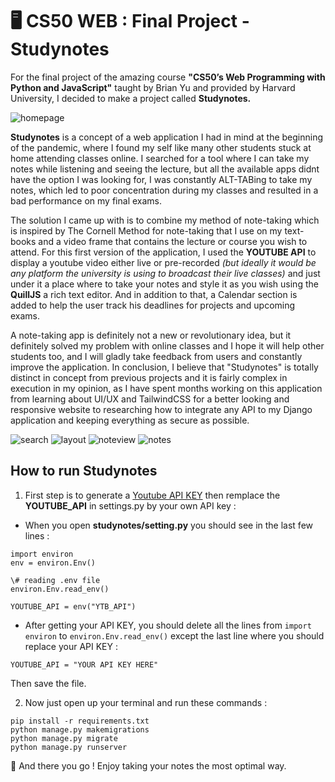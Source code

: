 # 🖥️ CS50 WEB : Final Project - Studynotes

   For the final project of the amazing course **"CS50’s Web Programming with Python and JavaScript"** taught by Brian Yu and provided by Harvard University, I decided to make a project called **Studynotes.**

![homepage](https://user-images.githubusercontent.com/66017329/179422206-aad4ce14-e879-49f0-a818-71aa6d5ce33b.PNG)

   **Studynotes** is a concept of a web application I had in mind at the beginning of the pandemic, where I found my self like many other students stuck at home attending classes online. I searched for a tool where I can take my notes while listening and seeing the lecture, but all the available apps didnt have the option I was looking for, I was constantly ALT-TABing to take my notes, which led to poor concentration during my classes and resulted in a bad performance on my final exams.

   The solution I came up with is to combine my method of note-taking which is inspired by The Cornell Method for note-taking that I use on my text-books and a video frame that contains the lecture or course you wish to attend. For this first version of the application, I used the **YOUTUBE API** to display a youtube video either live or pre-recorded *(but ideally it would be any platform the university is using to broadcast their live classes)* and just under it a place where to take your notes and style it as you wish using the **QuillJS** a rich text editor. And in addition to that, a Calendar section is added to help the user track his deadlines for projects and upcoming exams.

   A note-taking app is definitely not a new or revolutionary idea, but it definitely solved my problem with online classes and I hope it will help other students too, and I will gladly take feedback from users and constantly improve the application. In conclusion, I believe that "Studynotes" is totally distinct in concept from previous projects and it is fairly complex in execution in my opinion, as I have spent months working on this application from learning about UI/UX and TailwindCSS for a better looking and responsive website to researching how to integrate any API to my Django application and keeping everything as secure as possible.

![search](https://user-images.githubusercontent.com/66017329/179422281-54ed81d2-7ed8-4f32-a8e0-dce719d803a8.PNG)
![layout](https://user-images.githubusercontent.com/66017329/179422284-24092a78-f30c-4917-8b2f-35fe2f7d3f61.PNG)
![noteview](https://user-images.githubusercontent.com/66017329/179422290-3ae5a2dc-e021-44fb-aa59-6347f5b821f1.PNG)
![notes](https://user-images.githubusercontent.com/66017329/179422291-00b416c4-5f4c-46cb-ade1-49b0bd682340.PNG)

## How to run Studynotes

1. First step is to generate a [Youtube API KEY](https://www.embedplus.com/how-to-create-a-youtube-api-key.aspx) then remplace the **YOUTUBE_API** in settings.py by your own API key :

- When you open **studynotes/setting.py** you should see in the last few lines :

```
import environ
env = environ.Env()

\# reading .env file
environ.Env.read_env()

YOUTUBE_API = env("YTB_API") 
```

- After getting your API KEY, you should delete all the lines from ``import environ`` to ``environ.Env.read_env()`` except the last line where you should replace your API KEY :

``YOUTUBE_API = "YOUR API KEY HERE"``

Then save the file.

2. Now just open up your terminal and run these commands :

```
pip install -r requirements.txt
python manage.py makemigrations
python manage.py migrate
python manage.py runserver
```

📓 And there you go ! Enjoy taking your notes the most optimal way.


